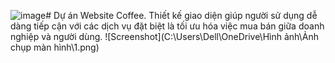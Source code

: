 ![image](https://github.com/watermelonfee/Project_Website/assets/113564040/1e1ded1e-190b-461b-b703-596b9599609f)# Dự án Website Coffee.
Thiết kế giao diện giúp người sử dụng dễ dàng tiếp cận với các dịch vụ đặt biệt là tối ưu hóa việc mua bán giữa doanh nghiệp và người dùng.
![Screenshot](C:\Users\Dell\OneDrive\Hình ảnh\Ảnh chụp màn hình\1.png)
